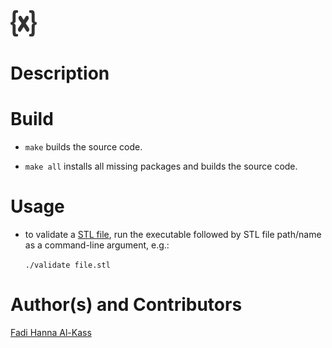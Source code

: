 <img src="../interface/imgs/syntax.png" alt="Syntax Icon" height="42" width="42">


Description
===========

Build
=====
* `make` builds the source code.

* `make all` installs all missing packages and builds the source code.


Usage
=====
* to validate a [STL file](http://bastech.com/sla/techtips/stlfiles.asp), run the executable followed by STL file path/name as a command-line argument, e.g.:

	`./validate file.stl`


Author(s) and Contributors
========================
[Fadi Hanna Al-Kass](http://fadialkass.blogspot.com)
